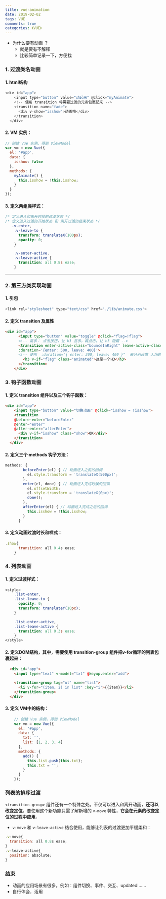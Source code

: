 ```yaml
---
title: vue-animation
date: 2019-02-02
tags: VUE
comments: true
categories: 《VUE》
---
```


- 为什么要有动画 ？ 
  - 就是要有不解释
  - 比较简单记录一下，方便找
### 1. 过渡类名动画
#### 1. html结构
```js
<div id="app">
    <input type="button" value="动起来" @click="myAnimate">
    <!-- 使用 transition 将需要过渡的元素包裹起来 -->
    <transition name="fade">
      <div v-show="isshow">动画哦</div>
    </transition>
  </div>
```
#### 2. VM 实例：

```js
// 创建 Vue 实例，得到 ViewModel
var vm = new Vue({
  el: '#app',
  data: {
    isshow: false
  },
  methods: {
    myAnimate() {
      this.isshow = !this.isshow;
    }
  }
});
```

#### 3. 定义两组类样式：
```css
/* 定义进入和离开时候的过渡状态 */
/* 定义进入过渡的开始状态 和 离开过渡的结束状态 */
   .v-enter,
    .v-leave-to {
      transform: translateX(100px);
      opacity: 0;
    }

    .v-enter-active,
    .v-leave-active {
      transition: all 0.8s ease;
    }

```
---

### 2. 第三方类实现动画
#### 1. 引包

```js
<link rel="stylesheet" type="text/css" href="./lib/animate.css">
```
#### 2. 定义 transition 及属性

```html
<div id="app">
      <input type="button" value="toggle" @click="flag=!flag">
      <!-- 需求： 点击按钮，让 h3 显示，再点击，让 h3 隐藏 -->
      <transition enter-active-class="bounceInRight" leave-active-class="fadeOut" 
      :duration='{enter: 500, leave: 400}'>
      <!-- 使用  :duration="{ enter: 200, leave: 400 }"  来分别设置 入场的时长 和 离场的时长  -->
        <h3 v-if="flag" class="animated">这是一个H3</h3>
      </transition>
    </div>
```

### 3. 钩子函数动画

#### 1. 定义 transition 组件以及三个钩子函数：
```html
<div id="app">
    <input type="button" value="切换动画" @click="isshow = !isshow">
    <transition
    @before-enter="beforeEnter"
    @enter="enter"
    @after-enter="afterEnter">
      <div v-if="isshow" class="show">OK</div>
    </transition>
  </div>
```
#### 2. 定义三个 methods 钩子方法：
```js
methods: {
        beforeEnter(el) { // 动画进入之前的回调
          el.style.transform = 'translateX(500px)';
        },
        enter(el, done) { // 动画进入完成时候的回调
          el.offsetWidth;
          el.style.transform = 'translateX(0px)';
          done();
        },
        afterEnter(el) { // 动画进入完成之后的回调
          this.isshow = !this.isshow;
        }
      }
```
#### 3. 定义动画过渡时长和样式：
```js
.show{
      transition: all 0.4s ease;
    }
```
### 4. 列表动画

#### 1. 定义过渡样式：
```css
<style>
    .list-enter,
    .list-leave-to {
      opacity: 0;
      transform: translateY(10px);
    }

    .list-enter-active,
    .list-leave-active {
      transition: all 0.3s ease;
    }
</style>
```
#### 2. 定义DOM结构，其中，需要使用 transition-group 组件把v-for循环的列表包裹起来：
```html
  <div id="app">
    <input type="text" v-model="txt" @keyup.enter="add">

    <transition-group tag="ul" name="list">
      <li v-for="(item, i) in list" :key="i">{{item}}</li>
    </transition-group>
  </div>
```
#### 3. 定义 VM中的结构：
```js
    // 创建 Vue 实例，得到 ViewModel
    var vm = new Vue({
      el: '#app',
      data: {
        txt: '',
        list: [1, 2, 3, 4]
      },
      methods: {
        add() {
          this.list.push(this.txt);
          this.txt = '';
        }
      }
    });
```


### 列表的排序过渡
`<transition-group>` 组件还有一个特殊之处。不仅可以进入和离开动画，**还可以改变定位**。要使用这个新功能只需了解新增的 `v-move` 特性，**它会在元素的改变定位的过程中应用**。
+ `v-move` 和 `v-leave-active` 结合使用，能够让列表的过渡更加平缓柔和：
```js
.v-move{
  transition: all 0.8s ease;
}
.v-leave-active{
  position: absolute;
}
```
### 结束
- 动画的应用场景有很多，例如：组件切换、事件、交互、updated ......
- 自行体会，活用